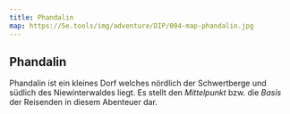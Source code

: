 ```yaml
---
title: Phandalin
map: https://5e.tools/img/adventure/DIP/004-map-phandalin.jpg
---
```


## Phandalin

Phandalin ist ein kleines Dorf welches nördlich der Schwertberge und südlich des Niewinterwaldes liegt. Es stellt den _Mittelpunkt_ bzw. die _Basis_ der Reisenden in diesem Abenteuer dar.